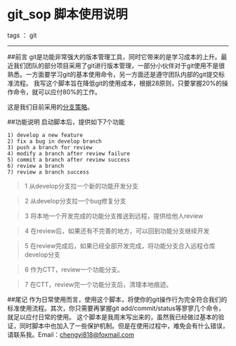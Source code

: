 ﻿# git_sop 脚本使用说明

tags ： git

---

##前言
git是功能非常强大的版本管理工具，同时它带来的是学习成本的上升。最近我们团队的部分项目采用了git进行版本管理，一部分小伙伴对于git使用不是很熟悉。一方面要学习git的基本使用命令，另一方面还是遵守团队内部的git提交标准流程。
我写这个脚本旨在降低git的使用成本，根据28原则，只要掌握20%的操作命令，就可以应付80%的工作。

这是我们目前采用的[分支策略](http://mp.weixin.qq.com/s?__biz=MzAxODI5ODMwOA==&mid=212227888&idx=1&sn=1f5ed317868323b5ded102c62a5cb942#rd)。

##功能说明
启动脚本后，提供如下7个功能
```
1) develop a new feature
2) fix a bug in develop branch
3) push a branch for review
4) modify a branch after review failure
5) commit a branch after review success
6) review a branch
7) review a branch success
```
>1 从develop分支拉一个新的功能开发分支

>2 从develop分支拉一个bug修复分支

>3 将本地一个开发完成的功能分支推送到远程，提供给他人review

>4 在review后，如果还有不完善的地方，可以回到功能分支继续开发

>5 在review完成后，如果已经全部开发完成，将功能分支合入远程仓库develop分支

>6 作为CTT，review一个功能分支。

>7 在CTT，review完一个功能分支后，清理本地痕迹。



##尾记
作为日常使用而言，使用这个脚本，将使你的git操作行为完全符合我们的标准使用流程。其次，你只需要再掌握git add/commit/status等寥寥几个命令，就足以应付日常的使用。
这个脚本是我周末写出来的，虽然我已经做过基本的验证，同时脚本中也加入了一些保护机制。但是在使用过程中，难免会有什么错误，请联系我。Email：chengyi818@foxmail.com



